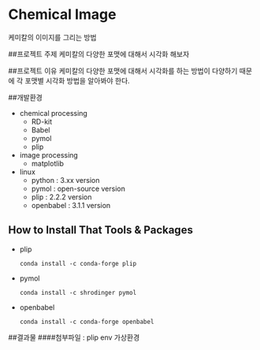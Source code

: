 # Chemical Image
케미칼의 이미지를 그리는 방법

##프로젝트 주제
케미칼의 다양한 포맷에 대해서 시각화 해보자

##프로젝트 이유
케미칼의 다양한 포맷에 대해서 시각화를 하는 방법이 다양하기 때문에 각 포맷별 시각화 방법을 알아봐야 한다.

##개발환경
* chemical processing
    * RD-kit
    * Babel
    * pymol
    * plip
* image processing    
    * matplotlib
* linux
    * python : 3.xx version
    * pymol : open-source version
    * plip : 2.2.2 version
    * openbabel : 3.1.1 version
    
## How to Install That Tools & Packages
* plip
  
  ```linux
  conda install -c conda-forge plip
  ```
* pymol
    ```linux
  conda install -c shrodinger pymol
    ```
* openbabel
    ```linux
  conda install -c conda-forge openbabel
  ```

##결과물
####첨부파일 : plip env 가상환경
